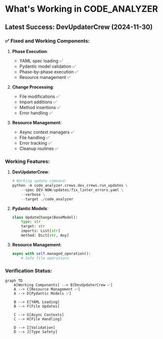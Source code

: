 # What's Working in CODE_ANALYZER

## Latest Success: DevUpdaterCrew (2024-11-30)
### ✅ Fixed and Working Components:

1. **Phase Execution**:
   - YAML spec loading ✅
   - Pydantic model validation ✅
   - Phase-by-phase execution ✅
   - Resource management ✅

2. **Change Processing**:
   - File modifications ✅
   - Import additions ✅
   - Method insertions ✅
   - Error handling ✅

3. **Resource Management**:
   - Async context managers ✅
   - File handling ✅
   - Error tracking ✅
   - Cleanup routines ✅

### Working Features:
1. **DevUpdaterCrew**:
   ```python
   # Working update command:
   python -m code_analyzer.crews.dev_crews.run_updates \
       --spec DEV-NOW/updates/fix_linter_errors.yaml \
       --verbose \
       --target ./code_analyzer
   ```

2. **Pydantic Models**:
   ```python
   class UpdateChange(BaseModel):
       type: str
       target: str
       imports: List[str]
       method: Dict[str, Any]
   ```

3. **Resource Management**:
   ```python
   async with self.managed_operation():
       # Safe file operations
   ```

### Verification Status:
```mermaid
graph TD
    A[Working Components] --> B[DevUpdaterCrew ✅]
    A --> C[Resource Management ✅]
    A --> D[Pydantic Models ✅]
    
    B --> E[YAML Loading]
    B --> F[File Updates]
    
    C --> G[Async Contexts]
    C --> H[File Handling]
    
    D --> I[Validation]
    D --> J[Type Safety]
```